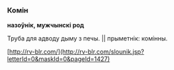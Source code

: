 ### Комін
**назоўнік, мужчынскі род**

Труба для адводу дыму з печы. || прыметнік: комінны.

<a rel="author">[http://rv-blr.com/](http://rv-blr.com/slounik.jsp?letterId=0&maskId=0&pageId=1427)</a>
